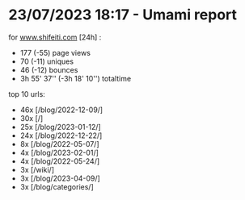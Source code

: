 # 23/07/2023 18:17 - Umami report
for www.shifeiti.com [24h] :

 - 177 (-55) page views
 - 70 (-11) uniques
 - 46 (-12) bounces
 - 3h 55' 37'' (-3h 18' 10'') totaltime


top 10 urls:
 - 46x [/blog/2022-12-09/]
 - 30x [/]
 - 25x [/blog/2023-01-12/]
 - 24x [/blog/2022-12-22/]
 - 8x [/blog/2022-05-07/]
 - 4x [/blog/2023-02-01/]
 - 4x [/blog/2022-05-24/]
 - 3x [/wiki/]
 - 3x [/blog/2023-04-09/]
 - 3x [/blog/categories/]


